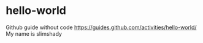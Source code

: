 # hello-world
Github guide without code  https://guides.github.com/activities/hello-world/
My name is slimshady
